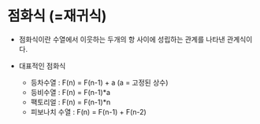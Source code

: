 # 점화식 (=재귀식)

- 점화식이란 수열에서 이웃하는 두개의 항 사이에 성립하는 관계를 나타낸 관계식이다.

- 대표적인 점화식

  - 등차수열 : F(n) = F(n-1) + a (a = 고정된 상수)
  - 등비수열 : F(n) = F(n-1)\*a
  - 팩토리얼 : F(n) = F(n-1)\*n
  - 피보나치 수열 : F(n) = F(n-1) + F(n-2)
